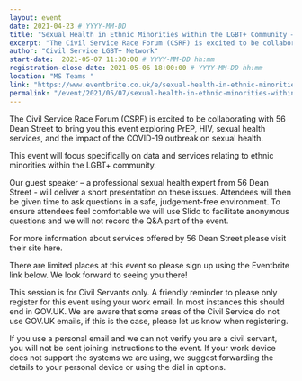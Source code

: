 ```yaml
---
layout: event
date: 2021-04-23 # YYYY-MM-DD 
title: "Sexual Health in Ethnic Minorities within the LGBT+ Community – A Discussion with 56 Dean Street."
excerpt: "The Civil Service Race Forum (CSRF) is excited to be collaborating with 56 Dean Street to bring you this event exploring PrEP, HIV, sexual health services, and the impact of the COVID-19 outbreak on sexual health."
author: "Civil Service LGBT+ Network"
start-date:  2021-05-07 11:30:00 # YYYY-MM-DD hh:mm 
registration-close-date: 2021-05-06 18:00:00 # YYYY-MM-DD hh:mm 
location: "MS Teams "
link: "https://www.eventbrite.co.uk/e/sexual-health-in-ethnic-minorities-within-the-lgbt-community-tickets-152071617301"
permalink: "/event/2021/05/07/sexual-health-in-ethnic-minorities-within-the-lgbt-community-a-discussion-with-56-dean-street-"
---
```


The Civil Service Race Forum (CSRF) is excited to be collaborating with 56 Dean Street to bring you this event exploring PrEP, HIV, sexual health services, and the impact of the COVID-19 outbreak on sexual health.

This event will focus specifically on data and services relating to ethnic minorities within the LGBT+ community.

Our guest speaker – a professional sexual health expert from 56 Dean Street - will deliver a short presentation on these issues. Attendees will then be given time to ask questions in a safe, judgement-free environment. To ensure attendees feel comfortable we will use Slido to facilitate anonymous questions and we will not record the Q&A part of the event.

For more information about services offered by 56 Dean Street please visit their site here.

There are limited places at this event so please sign up using the Eventbrite link below. We look forward to seeing you there!

This session is for Civil Servants only.
A friendly reminder to please only register for this event using your work email. In most instances this should end in GOV.UK. We are aware that some areas of the Civil Service do not use GOV.UK emails, if this is the case, please let us know when registering.

If you use a personal email and we can not verify you are a civil servant, you will not be sent joining instructions to the event. If your work device does not support the systems we are using, we suggest forwarding the details to your personal device or using the dial in options.
